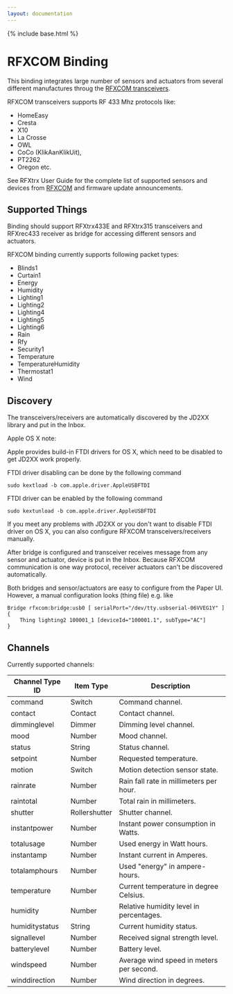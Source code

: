 ```yaml
---
layout: documentation
---
```


{% include base.html %}

# RFXCOM Binding

This binding integrates large number of sensors and actuators from several different manufactures throug the [RFXCOM transceivers](http://www.rfxcom.com).

RFXCOM transceivers supports RF 433 Mhz protocols like: 
* HomeEasy 
* Cresta 
* X10 
* La Crosse
* OWL
* CoCo (KlikAanKlikUit), 
* PT2262
* Oregon etc.

See RFXtrx User Guide for the complete list of supported sensors and devices from [RFXCOM](http://www.rfxcom.com) and firmware update announcements.


## Supported Things

Binding should support RFXtrx433E and RFXtrx315 transceivers and RFXrec433 receiver as bridge for accessing different sensors and actuators.

RFXCOM binding currently supports following packet types:

* Blinds1
* Curtain1 
* Energy
* Humidity
* Lighting1
* Lighting2
* Lighting4
* Lighting5
* Lighting6
* Rain
* Rfy
* Security1
* Temperature
* TemperatureHumidity
* Thermostat1
* Wind


## Discovery

The transceivers/receivers are automatically discovered by the JD2XX library and put in the Inbox. 

Apple OS X note:

Apple provides build-in FTDI drivers for OS X, which need to be disabled to get JD2XX work properly.

FTDI driver disabling can be done by the following command

```
sudo kextload -b com.apple.driver.AppleUSBFTDI
```

FTDI driver can be enabled by the following command

```
sudo kextunload -b com.apple.driver.AppleUSBFTDI
```

If you meet any problems with JD2XX or you don't want to disable FTDI driver on OS X, you can also configure RFXCOM transceivers/receivers manually.

After bridge is configured and transceiver receives message from any sensor and actuator, device is put in the Inbox. Because RFXCOM communication is one way protocol, receiver actuators can't be discovered automatically.

Both bridges and sensor/actuators are easy to configure from the Paper UI. However, a manual configuration looks (thing file) e.g. like

```
Bridge rfxcom:bridge:usb0 [ serialPort="/dev/tty.usbserial-06VVEG1Y" ] {
    Thing lighting2 100001_1 [deviceId="100001.1", subType="AC"]
}
```

## Channels

Currently supported  channels:

| Channel Type ID | Item Type    | Description  |
|-----------------|------------------------|--------------|
| command | Switch | Command channel. |
| contact | Contact | Contact channel. |
| dimminglevel | Dimmer | Dimming level channel. |
| mood | Number | Mood channel. |
| status | String | Status channel. |
| setpoint | Number | Requested temperature. |
| motion | Switch | Motion detection sensor state. |
| rainrate | Number | Rain fall rate in millimeters per hour. |
| raintotal | Number | Total rain in millimeters. |
| shutter | Rollershutter | Shutter channel. |
| instantpower | Number | Instant power consumption in Watts. |
| totalusage | Number | Used energy in Watt hours. |
| instantamp | Number | Instant current in Amperes. |
| totalamphours | Number | Used "energy" in ampere-hours. |
| temperature | Number | Current temperature in degree Celsius. |
| humidity | Number | Relative humidity level in percentages. |
| humiditystatus | String | Current humidity status. |
| signallevel | Number | Received signal strength level. |
| batterylevel | Number | Battery level. |
| windspeed | Number | Average wind speed in meters per second. |
| winddirection | Number | Wind direction in degrees. |
